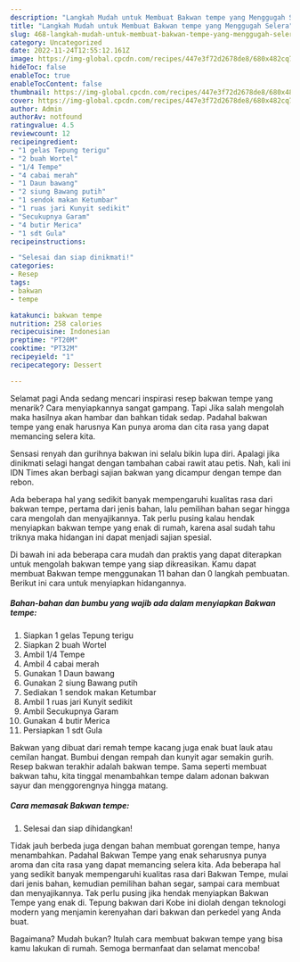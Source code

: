 ```yaml
---
description: "Langkah Mudah untuk Membuat Bakwan tempe yang Menggugah Selera"
title: "Langkah Mudah untuk Membuat Bakwan tempe yang Menggugah Selera"
slug: 468-langkah-mudah-untuk-membuat-bakwan-tempe-yang-menggugah-selera
category: Uncategorized
date: 2022-11-24T12:55:12.161Z
image: https://img-global.cpcdn.com/recipes/447e3f72d2678de8/680x482cq70/bakwan-tempe-foto-resep-utama.jpg
hideToc: false
enableToc: true
enableTocContent: false
thumbnail: https://img-global.cpcdn.com/recipes/447e3f72d2678de8/680x482cq70/bakwan-tempe-foto-resep-utama.jpg
cover: https://img-global.cpcdn.com/recipes/447e3f72d2678de8/680x482cq70/bakwan-tempe-foto-resep-utama.jpg
author: Admin
authorAv: notfound
ratingvalue: 4.5
reviewcount: 12
recipeingredient:
- "1 gelas Tepung terigu"
- "2 buah Wortel"
- "1/4 Tempe"
- "4 cabai merah"
- "1 Daun bawang"
- "2 siung Bawang putih"
- "1 sendok makan Ketumbar"
- "1 ruas jari Kunyit sedikit"
- "Secukupnya Garam"
- "4 butir Merica"
- "1 sdt Gula"
recipeinstructions:

- "Selesai dan siap dinikmati!"
categories:
- Resep
tags:
- bakwan
- tempe

katakunci: bakwan tempe 
nutrition: 258 calories
recipecuisine: Indonesian
preptime: "PT20M"
cooktime: "PT32M"
recipeyield: "1"
recipecategory: Dessert

---
```



Selamat pagi Anda sedang mencari inspirasi resep bakwan tempe yang menarik? Cara menyiapkannya sangat gampang. Tapi Jika salah mengolah maka hasilnya akan hambar dan bahkan tidak sedap. Padahal bakwan tempe yang enak harusnya Kan punya aroma dan cita rasa yang dapat memancing selera kita.


Sensasi renyah dan gurihnya bakwan ini selalu bikin lupa diri. Apalagi jika dinikmati selagi hangat dengan tambahan cabai rawit atau petis. Nah, kali ini IDN Times akan berbagi sajian bakwan yang dicampur dengan tempe dan rebon.

Ada beberapa hal yang sedikit banyak mempengaruhi kualitas rasa dari bakwan tempe, pertama dari jenis bahan, lalu pemilihan bahan segar hingga cara mengolah dan menyajikannya. Tak perlu pusing kalau hendak menyiapkan bakwan tempe yang enak di rumah, karena asal sudah tahu triknya maka hidangan ini dapat menjadi sajian spesial.


Di bawah ini ada beberapa cara mudah dan praktis yang dapat diterapkan untuk mengolah bakwan tempe yang siap dikreasikan. Kamu dapat membuat Bakwan tempe menggunakan 11 bahan dan 0 langkah pembuatan. Berikut ini cara untuk menyiapkan hidangannya.

<!--inarticleads1-->

##### Bahan-bahan dan bumbu yang wajib ada dalam menyiapkan Bakwan tempe:

1. Siapkan 1 gelas Tepung terigu
1. Siapkan 2 buah Wortel
1. Ambil 1/4 Tempe
1. Ambil 4 cabai merah
1. Gunakan 1 Daun bawang
1. Gunakan 2 siung Bawang putih
1. Sediakan 1 sendok makan Ketumbar
1. Ambil 1 ruas jari Kunyit sedikit
1. Ambil Secukupnya Garam
1. Gunakan 4 butir Merica
1. Persiapkan 1 sdt Gula


Bakwan yang dibuat dari remah tempe kacang juga enak buat lauk atau cemilan hangat. Bumbui dengan rempah dan kunyit agar semakin gurih. Resep bakwan terakhir adalah bakwan tempe. Sama seperti membuat bakwan tahu, kita tinggal menambahkan tempe dalam adonan bakwan sayur dan menggorengnya hingga matang. 

<!--inarticleads2-->

##### Cara memasak Bakwan tempe:


1. Selesai dan siap dihidangkan!

Tidak jauh berbeda juga dengan bahan membuat gorengan tempe, hanya menambahkan. Padahal Bakwan Tempe yang enak seharusnya punya aroma dan cita rasa yang dapat memancing selera kita. Ada beberapa hal yang sedikit banyak mempengaruhi kualitas rasa dari Bakwan Tempe, mulai dari jenis bahan, kemudian pemilihan bahan segar, sampai cara membuat dan menyajikannya. Tak perlu pusing jika hendak menyiapkan Bakwan Tempe yang enak di. Tepung bakwan dari Kobe ini diolah dengan teknologi modern yang menjamin kerenyahan dari bakwan dan perkedel yang Anda buat. 

Bagaimana? Mudah bukan? Itulah cara membuat bakwan tempe yang bisa kamu lakukan di rumah. Semoga bermanfaat dan selamat mencoba!

